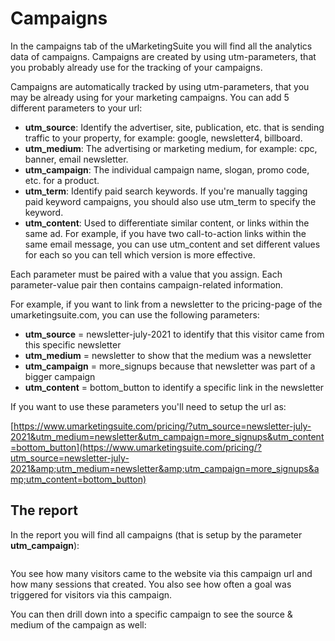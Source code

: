 # Campaigns

In the campaigns tab of the uMarketingSuite you will find all the analytics data of campaigns. Campaigns are created by using utm-parameters, that you probably already use for the tracking of your campaigns.

Campaigns are automatically tracked by using utm-parameters, that you may be already using for your marketing campaigns. You can add 5 different parameters to your url:

- **utm\_source**: Identify the advertiser, site, publication, etc. that is sending traffic to your property, for example: google, newsletter4, billboard.
- **utm\_medium**: The advertising or marketing medium, for example: cpc, banner, email newsletter.
- **utm\_campaign**: The individual campaign name, slogan, promo code, etc. for a product.
- **utm\_term**: Identify paid search keywords. If you're manually tagging paid keyword campaigns, you should also use utm\_term to specify the keyword.
- **utm\_content**: Used to differentiate similar content, or links within the same ad. For example, if you have two call-to-action links within the same email message, you can use utm\_content and set different values for each so you can tell which version is more effective.

Each parameter must be paired with a value that you assign. Each parameter-value pair then contains campaign-related information.

For example, if you want to link from a newsletter to the pricing-page of the umarketingsuite.com, you can use the following parameters:

- **utm\_source** =  newsletter-july-2021 to identify that this visitor came from this specific newsletter
- **utm\_medium** = newsletter to show that the medium was a newsletter
- **utm\_campaign** = more\_signups because that newsletter was part of a bigger campaign
- **utm\_content** = bottom\_button to identify a specific link in the newsletter

If you want to use these parameters you'll need to setup the url as:

[https://www.umarketingsuite.com/pricing/?utm_source=newsletter-july-2021&utm_medium=newsletter&utm_campaign=more_signups&utm_content=bottom_button](https://www.umarketingsuite.com/pricing/?utm_source=newsletter-july-2021&amp;utm_medium=newsletter&amp;utm_campaign=more_signups&amp;utm_content=bottom_button)

## The report

In the report you will find all campaigns (that is setup by the parameter **utm\_campaign**):

![]()

You see how many visitors came to the website via this campaign url and how many sessions that created. You also see how often a goal was triggered for visitors via this campaign.

You can then drill down into a specific campaign to see the source & medium of the campaign as well:

![]()